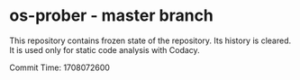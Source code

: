 # os-prober - master branch

This repository contains frozen state of the repository.
Its history is cleared. It is used only for static code
analysis with Codacy.

Commit Time: 1708072600